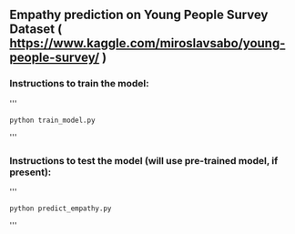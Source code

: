 ## Empathy prediction on Young People Survey Dataset ( https://www.kaggle.com/miroslavsabo/young-people-survey/ )

### Instructions to train the model:

'''

    python train_model.py


'''

### Instructions to test the model (will use pre-trained model, if present):

'''

    python predict_empathy.py


'''
